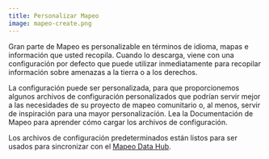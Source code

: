 ```yaml
---
title: Personalizar Mapeo
image: mapeo-create.png
---
```


Gran parte de Mapeo es personalizable en términos de idioma, mapas e información que usted recopila. Cuando lo descarga, viene con una configuración por defecto que puede utilizar inmediatamente para recopilar información sobre amenazas a la tierra o a los derechos.

La configuración puede ser personalizada, para que proporcionemos algunos archivos de configuración personalizados que podrían servir mejor a las necesidades de su proyecto de mapeo comunitario o, al menos, servir de inspiración para una mayor personalización. Lea la <app-button :inline="true" :color="true" localUrl=":8086/all/docs.mapeo.app">Documentación de Mapeo</app-button> para aprender cómo cargar los archivos de configuración.

Los archivos de configuración predeterminados están listos para ser usados para sincronizar con el [Mapeo Data Hub](/mapping-and-monitoring#mapeo-data-hub).

<app-button :color="true" localUrl=":8081/files/mapeo/" text="Download files  "></app-button>

<app-button localUrl=":8086/all/https://docs.mapeo.app/complete-reference-guide/mapeo-mobile-installation-setup/importing-configurations" text="Read documentation"></app-button>
